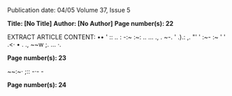 Publication date: 04/05
Volume 37, Issue 5

**Title:  [No Title]**
**Author: [No Author]**
**Page number(s): 22**

EXTRACT ARTICLE CONTENT:
•• ' 
:: .. : 
-:~ 
:~: 
.. 
... 
., 
. 
~-. 
' 
.).: 
,. 
"' ' 
:~-
:~ 
' ' 
.<· 
• 
. ., 
~~w 
;. ... ·. 


**Page number(s): 23**

~~:~· 
;:: -·- -


**Page number(s): 24**